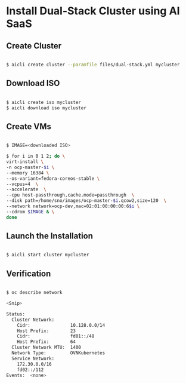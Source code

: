 # Install Dual-Stack Cluster using AI SaaS

## Create Cluster

~~~bash

$ aicli create cluster --paramfile files/dual-stack.yml mycluster

~~~

## Download ISO

~~~bash

$ aicli create iso mycluster
$ aicli download iso mycluster

~~~

## Create VMs

~~~bash

$ IMAGE=<downloaded ISO>

$ for i in 0 1 2; do \
virt-install \
-n ocp-master-$i \
--memory 16384 \
--os-variant=fedora-coreos-stable \
--vcpus=4  \
--accelerate  \
--cpu host-passthrough,cache.mode=passthrough  \
--disk path=/home/sno/images/ocp-master-$i.qcow2,size=120  \
--network network=ocp-dev,mac=02:01:00:00:00:6$i \
--cdrom $IMAGE & \
done

~~~

## Launch the Installation

~~~bash

$ aicli start cluster mycluster

~~~

## Verification

~~~bash

$ oc describe network

<Snip>

Status:
  Cluster Network:
    Cidr:               10.128.0.0/14
    Host Prefix:        23
    Cidr:               fd01::/48
    Host Prefix:        64
  Cluster Network MTU:  1400
  Network Type:         OVNKubernetes
  Service Network:
    172.30.0.0/16
    fd02::/112
Events:  <none>

~~~
